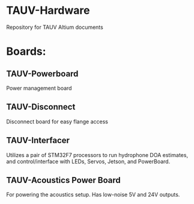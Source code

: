 # TAUV-Hardware

Repository for TAUV Altium documents

# Boards:
## TAUV-Powerboard
Power management board

## TAUV-Disconnect
Disconnect board for easy flange access

## TAUV-Interfacer
Utilizes a pair of STM32F7 processors to run hydrophone DOA estimates, and control/interface with LEDs, Servos, Jetson, and PowerBoard.

## TAUV-Acoustics Power Board
For powering the acoustics setup. Has low-noise 5V and 24V outputs.
